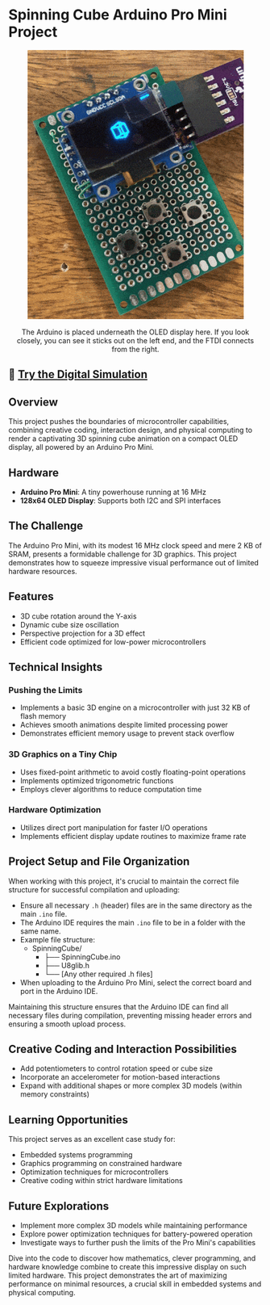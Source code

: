 # Spinning Cube Arduino Pro Mini Project

<div align="center">
  <img src="assets/gif/spinningCube.gif" alt="Spinning Cube Animation">
  <p>The Arduino is placed underneath the OLED display here. If you look closely, you can see it sticks out on the left end, and the FTDI connects from the right.</p>
</div>


## 🚀 [Try the Digital Simulation](https://wokwi.com/projects/394541744677321729)
<!-- Note: The simulation uses an Arduino UNO as Wokwi doesn't support the Pro Mini, but the actual project runs on a Pro Mini -->

## Overview

This project pushes the boundaries of microcontroller capabilities, combining creative coding, interaction design, and physical computing to render a captivating 3D spinning cube animation on a compact OLED display, all powered by an Arduino Pro Mini.

## Hardware

- **Arduino Pro Mini**: A tiny powerhouse running at 16 MHz
- **128x64 OLED Display**: Supports both I2C and SPI interfaces

## The Challenge

The Arduino Pro Mini, with its modest 16 MHz clock speed and mere 2 KB of SRAM, presents a formidable challenge for 3D graphics. This project demonstrates how to squeeze impressive visual performance out of limited hardware resources.

## Features

- 3D cube rotation around the Y-axis
- Dynamic cube size oscillation
- Perspective projection for a 3D effect
- Efficient code optimized for low-power microcontrollers

## Technical Insights

### Pushing the Limits
- Implements a basic 3D engine on a microcontroller with just 32 KB of flash memory
- Achieves smooth animations despite limited processing power
- Demonstrates efficient memory usage to prevent stack overflow

### 3D Graphics on a Tiny Chip
- Uses fixed-point arithmetic to avoid costly floating-point operations
- Implements optimized trigonometric functions
- Employs clever algorithms to reduce computation time

### Hardware Optimization
- Utilizes direct port manipulation for faster I/O operations
- Implements efficient display update routines to maximize frame rate

## Project Setup and File Organization

When working with this project, it's crucial to maintain the correct file structure for successful compilation and uploading:

- Ensure all necessary `.h` (header) files are in the same directory as the main `.ino` file.
- The Arduino IDE requires the main `.ino` file to be in a folder with the same name.
- Example file structure:
     - SpinningCube/
       - ├── SpinningCube.ino
       - ├── U8glib.h
       - └── [Any other required .h files]
- When uploading to the Arduino Pro Mini, select the correct board and port in the Arduino IDE.

Maintaining this structure ensures that the Arduino IDE can find all necessary files during compilation, preventing missing header errors and ensuring a smooth upload process.


## Creative Coding and Interaction Possibilities

- Add potentiometers to control rotation speed or cube size
- Incorporate an accelerometer for motion-based interactions
- Expand with additional shapes or more complex 3D models (within memory constraints)

## Learning Opportunities

This project serves as an excellent case study for:
- Embedded systems programming
- Graphics programming on constrained hardware
- Optimization techniques for microcontrollers
- Creative coding within strict hardware limitations

## Future Explorations

- Implement more complex 3D models while maintaining performance
- Explore power optimization techniques for battery-powered operation
- Investigate ways to further push the limits of the Pro Mini's capabilities

Dive into the code to discover how mathematics, clever programming, and hardware knowledge combine to create this impressive display on such limited hardware. This project demonstrates the art of maximizing performance on minimal resources, a crucial skill in embedded systems and physical computing.